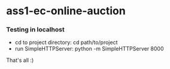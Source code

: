 # ass1-ec-online-auction

### Testing in localhost ###
- cd to project directory: cd path/to/project
- run SimpleHTTPServer: python -m SimpleHTTPServer 8000

That's all :)
